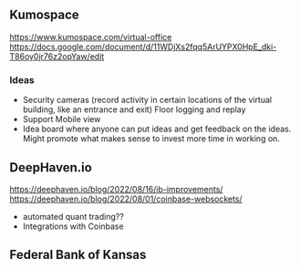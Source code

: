 ## Kumospace

https://www.kumospace.com/virtual-office
https://docs.google.com/document/d/11WDjXs2fqq5ArUYPX0HpE_dki-T86oy0jr76z2opYaw/edit

### Ideas
- Security cameras (record activity in certain locations of the virtual building, like an entrance and exit)
  Floor logging and replay
- Support Mobile view
- Idea board where anyone can put ideas and get feedback on the ideas.  Might promote what makes sense to invest more time in working on.

## DeepHaven.io

https://deephaven.io/blog/2022/08/16/ib-improvements/
https://deephaven.io/blog/2022/08/01/coinbase-websockets/

- automated quant trading??
- Integrations with Coinbase

## Federal Bank of Kansas


